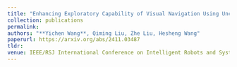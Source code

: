 ```yaml
---
title: "Enhancing Exploratory Capability of Visual Navigation Using Uncertainty of Implicit Scene Representation"
collection: publications
permalink: 
authors: "**Yichen Wang**, Qiming Liu, Zhe Liu, Hesheng Wang"
paperurl: https://arxiv.org/abs/2411.03487
tldr:
venue: IEEE/RSJ International Conference on Intelligent Robots and Systems(**IROS**) 2024
---
```

